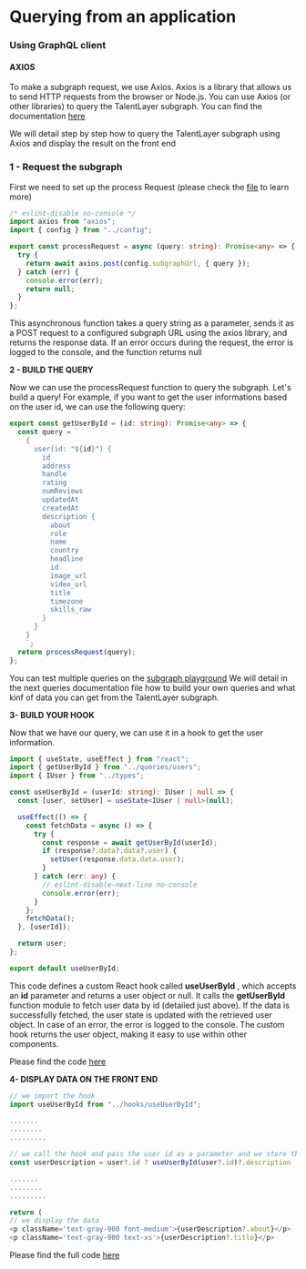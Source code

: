 # Querying from an application

### Using GraphQL client

#### **AXIOS**

To make a subgraph request, we use Axios. Axios is a library that allows us to send HTTP requests from the browser or Node.js. You can use Axios (or other libraries) to query the TalentLayer subgraph. You can find the documentation [here](https://axios-http.com/docs/intro)

We will detail step by step how to query the TalentLayer subgraph using Axios and display the result on the front end

### **1 - Request the subgraph**

First we need to set up the process Request (please check the [file](https://github.com/TalentLayer-Labs/indie-frontend/blob/main/src/utils/graphql.ts) to learn more)

```typescript
/* eslint-disable no-console */
import axios from "axios";
import { config } from "../config";

export const processRequest = async (query: string): Promise<any> => {
  try {
    return await axios.post(config.subgraphUrl, { query });
  } catch (err) {
    console.error(err);
    return null;
  }
};
```

This asynchronous function takes a query string as a parameter, sends it as a POST request to a configured subgraph URL using the axios library, and returns the response data. If an error occurs during the request, the error is logged to the console, and the function returns null



**2 - BUILD THE QUERY**

Now we can use the processRequest function to query the subgraph. Let's build a query! For example, if you want to get the user informations based on the user id, we can use the following query:

```typescript
export const getUserById = (id: string): Promise<any> => {
  const query = `
    {
      user(id: "${id}") {
        id
        address
        handle
        rating
        numReviews
        updatedAt
        createdAt
        description {
          about
          role
          name
          country
          headline
          id
          image_url
          video_url
          title
          timezone
          skills_raw
        }
      }
    }
    `;
  return processRequest(query);
};
```

You can test multiple queries on the [subgraph playground](https://thegraph.com/hosted-service/subgraph/talentlayer/talentlayer-polygon) We will detail in the next queries documentation file how to build your own queries and what kinf of data you can get from the TalentLayer subgraph.



**3- BUILD YOUR HOOK**

Now that we have our query, we can use it in a hook to get the user information.

```typescript
import { useState, useEffect } from "react";
import { getUserById } from "../queries/users";
import { IUser } from "../types";

const useUserById = (userId: string): IUser | null => {
  const [user, setUser] = useState<IUser | null>(null);

  useEffect(() => {
    const fetchData = async () => {
      try {
        const response = await getUserById(userId);
        if (response?.data?.data?.user) {
          setUser(response.data.data.user);
        }
      } catch (err: any) {
        // eslint-disable-next-line no-console
        console.error(err);
      }
    };
    fetchData();
  }, [userId]);

  return user;
};

export default useUserById;
```

This code defines a custom React hook called **useUserById** , which accepts an **id** parameter and returns a user object or null. It calls the **getUserById** function module to fetch user data by id (detailed just above). If the data is successfully fetched, the user state is updated with the retrieved user object. In case of an error, the error is logged to the console. The custom hook returns the user object, making it easy to use within other components.

Please find the code [here](https://github.com/TalentLayer-Labs/indie-frontend/blob/main/src/hooks/useUserById.ts)



**4- DISPLAY DATA ON THE FRONT END**

```typescript
// we import the hook
import useUserById from "../hooks/useUserById";

.......
........
.........

// we call the hook and pass the user id as a parameter and we store the object response in a variable
const userDescription = user?.id ? useUserById(user?.id)?.description : null;

.......
........
.........

return (
// we display the data
<p className='text-gray-900 font-medium'>{userDescription?.about}</p>
<p className='text-gray-900 text-xs'>{userDescription?.title}</p>
```

Please find the full code [here](https://github.com/TalentLayer-Labs/indie-frontend/blob/main/src/components/UserDetail.tsx)
